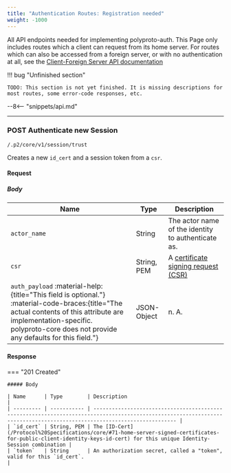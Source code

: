 ```yaml
---
title: "Authentication Routes: Registration needed"
weight: -1000
---
```


All API endpoints needed for implementing polyproto-auth.
This Page only includes routes which a client can request from its home server. For routes which
can also be accessed from a foreign server, or with no authentication at all, see the
[Client-Foreign Server API documentation](../Client-Foreign%20Server%20API/index.md)

!!! bug "Unfinished section"

    TODO: This section is not yet finished. It is missing descriptions for most routes, some error-code responses, etc.

--8<-- "snippets/api.md"

---

### <span class="request-h"><span class="request request-post">POST</span> Authenticate new Session</span>

`/.p2/core/v1/session/trust`

Creates a new `id_cert` and a session token from a `csr`.

#### Request

##### Body

| Name                                                                                                                                                                                                                            | Type           | Description                                                                                                                         |
| ------------------------------------------------------------------------------------------------------------------------------------------------------------------------------------------------------------------------------- | -------------- | ----------------------------------------------------------------------------------------------------------------------------------- |
| `actor_name`                                                                                                                                                                                                                      | String         | The actor name of the identity to authenticate as.                                                                                       |
| `csr`                                                                                                                                                                                                                           | String, PEM | A [certificate signing request (CSR)](/Protocol%20Specifications/core/#71-home-server-signed-certificates-for-public-client-identity-keys-id-cert) |                                                                                                  |
| `auth_payload` :material-help:{title="This field is optional."} :material-code-braces:{title="The actual contents of this attribute are implementation-specific. polyproto-core does not provide any defaults for this field."} | JSON-Object    | n. A.                                                                                                                                |

#### Response

=== "201 Created"

    ##### Body

    | Name      | Type        | Description                                                                                                                                                             |
    | --------- | ----------- | ----------------------------------------------------------------------------------------------------------------------------------------------------------------------- |
    | `id_cert` | String, PEM | The [ID-Cert](/Protocol%20Specifications/core/#71-home-server-signed-certificates-for-public-client-identity-keys-id-cert) for this unique Identity-Session combination |
    | `token`   | String      | An authorization secret, called a "token", valid for this `id_cert`.                                                                                                    |
